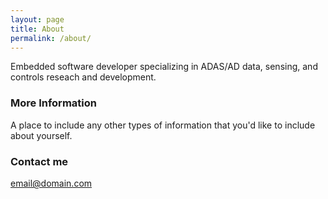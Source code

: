 ```yaml
---
layout: page
title: About
permalink: /about/
---
```


Embedded software developer specializing in ADAS/AD data, sensing, and controls reseach and development. 

### More Information

A place to include any other types of information that you'd like to include about yourself.

### Contact me

[email@domain.com](mailto:autonomousdrive@gmail.com)